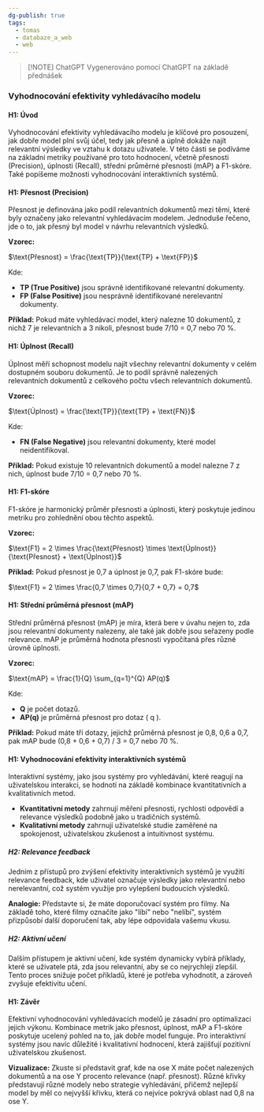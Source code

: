 ```yaml
---
dg-publish: true
tags:
  - tomas
  - databaze_a_web
  - web
---
```

> [!NOTE] ChatGPT
> Vygenerováno pomocí ChatGPT na základě přednášek

### Vyhodnocování efektivity vyhledávacího modelu

#### H1: Úvod

Vyhodnocování efektivity vyhledávacího modelu je klíčové pro posouzení, jak dobře model plní svůj účel, tedy jak přesně a úplně dokáže najít relevantní výsledky ve vztahu k dotazu uživatele. V této části se podíváme na základní metriky používané pro toto hodnocení, včetně přesnosti (Precision), úplnosti (Recall), střední průměrné přesnosti (mAP) a F1-skóre. Také popíšeme možnosti vyhodnocování interaktivních systémů.

#### H1: Přesnost (Precision)

Přesnost je definována jako podíl relevantních dokumentů mezi těmi, které byly označeny jako relevantní vyhledávacím modelem. Jednoduše řečeno, jde o to, jak přesný byl model v návrhu relevantních výsledků.

**Vzorec:**

$\text{Přesnost} = \frac{\text{TP}}{\text{TP} + \text{FP}}$

Kde:
- **TP (True Positive)** jsou správně identifikované relevantní dokumenty.
- **FP (False Positive)** jsou nesprávně identifikované nerelevantní dokumenty.

**Příklad:**
Pokud máte vyhledávací model, který nalezne 10 dokumentů, z nichž 7 je relevantních a 3 nikoli, přesnost bude 7/10 = 0,7 nebo 70 %.

#### H1: Úplnost (Recall)

Úplnost měří schopnost modelu najít všechny relevantní dokumenty v celém dostupném souboru dokumentů. Je to podíl správně nalezených relevantních dokumentů z celkového počtu všech relevantních dokumentů.

**Vzorec:**

$\text{Úplnost} = \frac{\text{TP}}{\text{TP} + \text{FN}}$

Kde:
- **FN (False Negative)** jsou relevantní dokumenty, které model neidentifikoval.

**Příklad:**
Pokud existuje 10 relevantních dokumentů a model nalezne 7 z nich, úplnost bude 7/10 = 0,7 nebo 70 %.

#### H1: F1-skóre

F1-skóre je harmonický průměr přesnosti a úplnosti, který poskytuje jedinou metriku pro zohlednění obou těchto aspektů.

**Vzorec:**

$\text{F1} = 2 \times \frac{\text{Přesnost} \times \text{Úplnost}}{\text{Přesnost} + \text{Úplnost}}$

**Příklad:**
Pokud přesnost je 0,7 a úplnost je 0,7, pak F1-skóre bude:

$\text{F1} = 2 \times \frac{0,7 \times 0,7}{0,7 + 0,7} = 0,7$

#### H1: Střední průměrná přesnost (mAP)

Střední průměrná přesnost (mAP) je míra, která bere v úvahu nejen to, zda jsou relevantní dokumenty nalezeny, ale také jak dobře jsou seřazeny podle relevance. mAP je průměrná hodnota přesnosti vypočítaná přes různé úrovně úplnosti.

**Vzorec:**

$\text{mAP} = \frac{1}{Q} \sum_{q=1}^{Q} AP(q)$

Kde:
- **Q** je počet dotazů.
- **AP(q)** je průměrná přesnost pro dotaz \( q \).

**Příklad:**
Pokud máte tři dotazy, jejichž průměrná přesnost je 0,8, 0,6 a 0,7, pak mAP bude (0,8 + 0,6 + 0,7) / 3 = 0,7 nebo 70 %.

#### H1: Vyhodnocování efektivity interaktivních systémů

Interaktivní systémy, jako jsou systémy pro vyhledávání, které reagují na uživatelskou interakci, se hodnotí na základě kombinace kvantitativních a kvalitativních metod.

- **Kvantitativní metody** zahrnují měření přesnosti, rychlosti odpovědí a relevance výsledků podobně jako u tradičních systémů.
- **Kvalitativní metody** zahrnují uživatelské studie zaměřené na spokojenost, uživatelskou zkušenost a intuitivnost systému.

##### H2: Relevance feedback

Jedním z přístupů pro zvýšení efektivity interaktivních systémů je využití relevance feedback, kde uživatel označuje výsledky jako relevantní nebo nerelevantní, což systém využije pro vylepšení budoucích výsledků.

**Analogie:**
Představte si, že máte doporučovací systém pro filmy. Na základě toho, které filmy označíte jako "líbí" nebo "nelíbí", systém přizpůsobí další doporučení tak, aby lépe odpovídala vašemu vkusu.

##### H2: Aktivní učení

Dalším přístupem je aktivní učení, kde systém dynamicky vybírá příklady, které se uživatele ptá, zda jsou relevantní, aby se co nejrychleji zlepšil. Tento proces snižuje počet příkladů, které je potřeba vyhodnotit, a zároveň zvyšuje efektivitu učení.

#### H1: Závěr

Efektivní vyhodnocování vyhledávacích modelů je zásadní pro optimalizaci jejich výkonu. Kombinace metrik jako přesnost, úplnost, mAP a F1-skóre poskytuje ucelený pohled na to, jak dobře model funguje. Pro interaktivní systémy jsou navíc důležité i kvalitativní hodnocení, která zajišťují pozitivní uživatelskou zkušenost.

**Vizualizace:**
Zkuste si představit graf, kde na ose X máte počet nalezených dokumentů a na ose Y procento relevance (např. přesnost). Různé křivky představují různé modely nebo strategie vyhledávání, přičemž nejlepší model by měl co nejvyšší křivku, která co nejvíce pokrývá oblast nad 0,8 na ose Y.